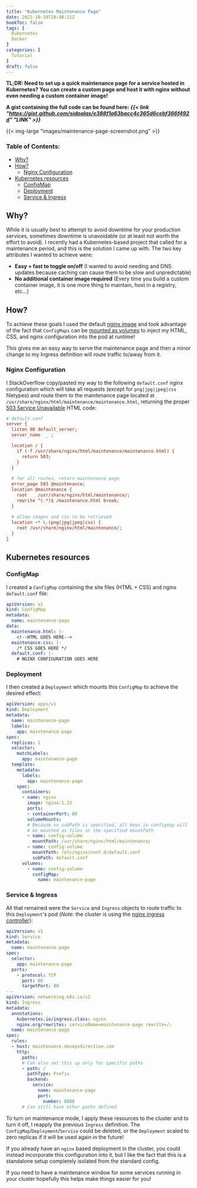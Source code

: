 ```yaml
---
title: "Kubernetes Maintenance Page"
date: 2022-10-30T20:48:21Z
bookToc: false
tags: [
  Kubernetes
  Docker    
]
categories: [
  Tutorial
]
draft: false
---
```


**TL;DR: Need to set up a quick maintenance page for a service hosted in Kubernetes? You can create a custom page and host it with nginx without even needing a custom container image!** 

**A gist containing the full code can be found here: *{{< link "https://gist.github.com/sidpalas/e388f1a63bacc4c365d6cebf366f492d" "LINK" >}}***


{{< img-large "images/maintenance-page-screenshot.png" >}}

<!--more--> 

### Table of Contents:
- [Why?](#why)
- [How?](#how)
  - [Nginx Configuration](#nginx-configuration)
- [Kubernetes resources](#kubernetes-resources)
  - [ConfigMap](#configmap)
  - [Deployment](#deployment)
  - [Service \& Ingress](#service--ingress)


## Why?

While it is usually best to attempt to avoid downtime for your production services, sometimes downtime is unavoidable (or at least not worth the effort to avoid). I recently had a Kubernetes-based project that called for a maintenance period, and this is the solution I came up with. The two key attributes I wanted to achieve were:

- **Easy + fast to toggle on/off** (I wanted to avoid needing and DNS updates because caching can cause them to be slow and unpredictable)
- **No additional container image required** (Every time you build a custom container image, it is one more thing to maintain, host in a registry, etc...)

## How?

To achieve these goals I used the default [nginx image](https://hub.docker.com/_/nginx) and took advantage of the fact that `ConfigMaps` can be [mounted as volumes](https://kubernetes.io/docs/tasks/configure-pod-container/configure-pod-configmap/#populate-a-volume-with-data-stored-in-a-configmap) to inject my HTML, CSS, and nginx configuration into the pod at runtime!

This gives me an easy way to serve the maintenance page and then a minor change to my Ingress definition will route traffic to/away from it.

### Nginx Configuration

I StackOverflow copy/pasted my way to the following `default.conf` nginx configuration which will take all requests (except for `png|jpg|jpeg|css` filetypes) and route them to the maintenance page located at `/usr/share/nginx/html/maintenance/maintenance.html`, returning the proper [503 Service Unavailable](https://developer.mozilla.org/en-US/docs/Web/HTTP/Status/503) HTML code:

```ini
# default.conf
server { 
  listen 80 default_server;
  server_name  _ ;

  location / {
    if (-f /usr/share/nginx/html/maintenance/maintenance.html) {
      return 503;
    }
  }
  
  # for all routes, return maintenance page
  error_page 503 @maintenance;
  location @maintenance {
    root    /usr/share/nginx/html/maintenance/;
    rewrite ^(.*)$ /maintenance.html break;
  }
  
  # allow images and css to be retrieved
  location ~* \.(png|jpg|jpeg|css) {
    root /usr/share/nginx/html/maintenance/;
  }
}
```

## Kubernetes resources

### ConfigMap
I created a `ConfigMap` containing the site files (HTML + CSS) and nginx `default.conf` file:
```YAML
apiVersion: v1
kind: ConfigMap
metadata:
  name: maintenance-page
data:
  maintenance.html: |-
    <!--HTML GOES HERE-->
  maintenance.css: |-
    /* CSS GOES HERE */
  default.conf: |-
    # NGINX CONFIGURATION GOES HERE
```

### Deployment

I then created a `Deployment` which mounts this `ConfigMap` to achieve the desired effect:
```YAML
apiVersion: apps/v1
kind: Deployment
metadata:
  name: maintenance-page
  labels:
    app: maintenance-page
spec:
  replicas: 1
  selector:
    matchLabels:
      app: maintenance-page
  template:
    metadata:
      labels:
        app: maintenance-page
    spec:
      containers:
      - name: nginx
        image: nginx:1.23
        ports:
        - containerPort: 80
        volumeMounts:
        # Because no subPath is specified, all keys in configmap will
        # be mounted as files at the specified mountPath
        - name: config-volume
          mountPath: /usr/share/nginx/html/maintenance/
        - name: config-volume
          mountPath: /etc/nginx/conf.d/default.conf
          subPath: default.conf
      volumes:
        - name: config-volume
          configMap:
            name: maintenance-page
```

### Service & Ingress

All that remained were the `Service` and `Ingress` objects to route traffic to this `Deployment`'s pod (*Note:* the cluster is using the [nginx ingress controller](https://docs.nginx.com/nginx-ingress-controller/)):

```YAML
apiVersion: v1
kind: Service
metadata:
  name: maintenance-page
spec:
  selector:
    app: maintenance-page
  ports:
    - protocol: TCP
      port: 80
      targetPort: 80
---
apiVersion: networking.k8s.io/v1
kind: Ingress
metadata:
  annotations:
    kubernetes.io/ingress.class: nginx
    nginx.org/rewrites: serviceName=maintenance-page rewrite=/;
  name: maintenance-page
spec:
  rules:
  - host: maintenance.devopsdirective.com
    http:
      paths:
      # Can also set this up only for specific paths
      - path: /
        pathType: Prefix
        backend:
          service:
            name: maintenance-page
            port:
              number: 8080
      # Can still have other paths defined
```

To turn on maintenance mode, I apply these resources to the cluster and to turn it off, I reapply the previous `Ingress` definition. The `ConfigMap`/`Deployment`/`Service` could be deleted, or the `Deployment` scaled to zero replicas if it will be used again in the future!

If you already have an `nginx` based deployment in the cluster, you could instead incorporate this configuration into it, but I like the fact that this is a standalone setup completely isolated from the standard config. 

If you need to have a maintenance window for some services running in your cluster hopefully this helps make things easier for you! 